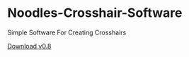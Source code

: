 # Noodles-Crosshair-Software
Simple Software For Creating Crosshairs

[Download v0.8](https://github.com/t0xicnoodles/Noodle-s-Crosshair-Software/archive/refs/heads/main.zip)
